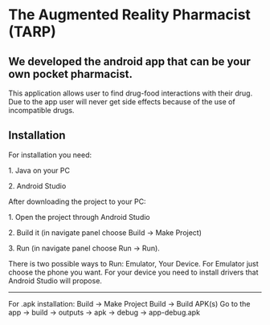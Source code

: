 # The Augmented Reality Pharmacist (TARP)

<h2> We developed the android app that can be your own pocket pharmacist.</h2>
<p>This application allows user to find drug-food interactions with their drug. Due to the app user will never get side effects because of the use of incompatible drugs.</p>


<h2>Installation</h2>
<p>For installation you need:</p>
<p>1. Java on your PC</p>
<p>2. Android Studio</p>
<p>After downloading the project to your PC:</p>
<p>1. Open the project through Android Studio</p>
<p>2. Build it (in navigate panel choose Build -> Make Project)</p>

<p>3. Run (in navigate panel choose Run -> Run).</p>
  <p>There is two possible ways to Run: Emulator, Your Device. For Emulator just choose the phone you want. For your device you need to        install drivers that Android Studio will propose.</p>

-------------------------------------------------------
For .apk installation:
Build -> Make Project
Build -> Build APK(s)
Go to the app -> build -> outputs -> apk -> debug -> app-debug.apk

